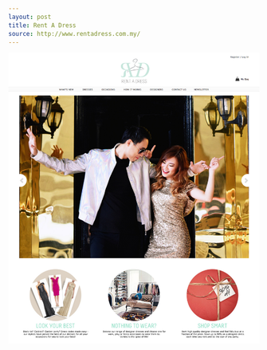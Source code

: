 ```yaml
---
layout: post
title: Rent A Dress
source: http://www.rentadress.com.my/
---
```


<img src="/img/statap_img/rentadress.png">
